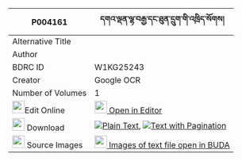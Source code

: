 |P004161|དགའ་ལྡན་ལྷ་བརྒྱ་དང་ཐུན་དྲུག་གི་འཁྲིད་སོགས། 
| --- | --- 
|Alternative Title |
|Author | 
|BDRC ID | W1KG25243
|Creator | Google OCR
|Number of Volumes| 1
|<img width="25" src="https://img.icons8.com/color/25/000000/edit-property.png">Edit Online| [<img width="25" src="https://avatars.githubusercontent.com/u/45091458?s=200&v=4"> Open in Editor](http://editor.openpecha.org/P004161)
|<img width="25" src="https://img.icons8.com/fluent/48/000000/download-2.png"/>  Download | [![](https://img.icons8.com/color/20/000000/txt.png)Plain Text](https://github.com/Openpecha/P004161/releases/download/v1/ganden_lha_gya_dang_tundruk_gi_plain_P004161.zip), [![](https://img.icons8.com/color/20/000000/txt.png)Text with Pagination](https://github.com/Openpecha/P004161/releases/download/v1/ganden_lha_gya_dang_tundruk_gi_pages_P004161.zip)
|<img width="25" src="https://img.icons8.com/plasticine/100/000000/pictures-folder.png"/>  Source Images | [<img width="25" src="https://library.bdrc.io/icons/BUDA-small.svg"> Images of text file open in BUDA](https://library.bdrc.io/show/bdr:W1KG25243)